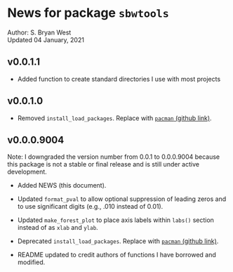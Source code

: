News for package `sbwtools`
================
Author: S. Bryan West<br>
Updated 04 January, 2021

<!-- README.md is generated from README.Rmd. Please edit that file -->

## v0.0.1.1

-   Added function to create standard directories I use with most
    projects

## v0.0.1.0

-   Removed `install_load_packages`. Replace with [`pacman` (github
    link)](https://github.com/trinker/pacman).

## v0.0.0.9004

Note: I downgraded the version number from 0.0.1 to 0.0.0.9004 because
this package is not a stable or final release and is still under active
development.

-   Added NEWS (this document).

-   Updated `format_pval` to allow optional suppression of leading zeros
    and to use significant digits (e.g., .010 instead of 0.01).

-   Updated `make_forest_plot` to place axis labels within `labs()`
    section instead of as `xlab` and `ylab`.

-   Deprecated `install_load_packages`. Replace with [`pacman` (github
    link)](https://github.com/trinker/pacman).

-   README updated to credit authors of functions I have borrowed and
    modified.
